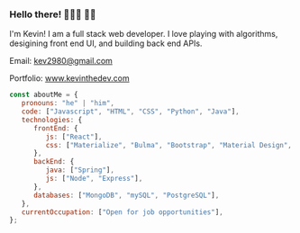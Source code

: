 ### Hello there! 👨🏻‍💻 👋🏽

I'm Kevin! I am a full stack web developer. I love playing with algorithms, desigining front end UI, and building back end APIs. 

Email: kev2980@gmail.com

Portfolio: www.kevinthedev.com

```javascript
const aboutMe = {
   pronouns: "he" | "him",
   code: ["Javascript", "HTML", "CSS", "Python", "Java"],
   technologies: {
      frontEnd: {
         js: ["React"],
         css: ["Materialize", "Bulma", "Bootstrap", "Material Design", "Semantic UI"]
      },
      backEnd: {
         java: ["Spring"],
         js: ["Node", "Express"],
      },
      databases: ["MongoDB", "mySQL", "PostgreSQL"],
   },
   currentOccupation: ["Open for job opportunities"],
};
```

